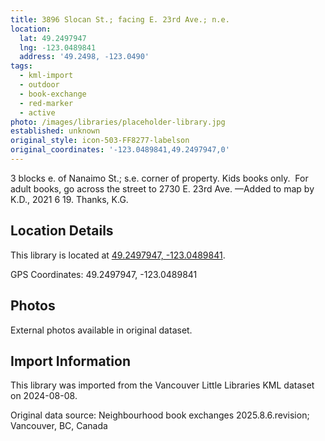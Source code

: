 ```yaml
---
title: 3896 Slocan St.; facing E. 23rd Ave.; n.e.
location:
  lat: 49.2497947
  lng: -123.0489841
  address: '49.2498, -123.0490'
tags:
  - kml-import
  - outdoor
  - book-exchange
  - red-marker
  - active
photo: /images/libraries/placeholder-library.jpg
established: unknown
original_style: icon-503-FF8277-labelson
original_coordinates: '-123.0489841,49.2497947,0'
---
```

3 blocks e. of Nanaimo St.; s.e. corner of property.
Kids books only.  For adult books, go across the street to 2730 E. 23rd Ave.
—Added to map by K.D., 2021 6 19. Thanks, K.G.

## Location Details

This library is located at [49.2497947, -123.0489841](https://www.google.com/maps?q=49.2497947,-123.0489841).

GPS Coordinates: 49.2497947, -123.0489841

## Photos

External photos available in original dataset.

## Import Information

This library was imported from the Vancouver Little Libraries KML dataset on 2024-08-08.

Original data source: Neighbourhood book exchanges 2025.8.6.revision; Vancouver, BC, Canada
